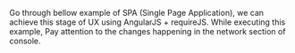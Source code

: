 
Go through bellow example of SPA (Single Page Application), we can achieve this stage of UX using AngularJS + requireJS.
While executing this example, Pay attention  to the changes happening in the network section of console.
